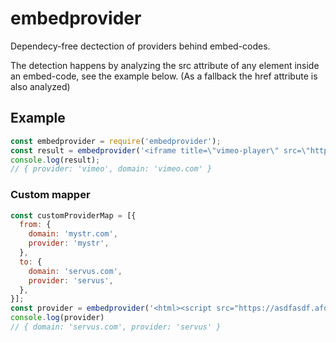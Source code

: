 # embedprovider

Dependecy-free dectection of providers behind embed-codes.

The detection happens by analyzing the src attribute of any element inside an embed-code, see the example below. (As a fallback the href attribute is also analyzed)

## Example
```javascript
const embedprovider = require('embedprovider');
const result = embedprovider('<iframe title=\"vimeo-player\" src=\"https://player.vimeo.com/video/336812660\" width=\"640\" height=\"360\" frameborder=\"0\" allowfullscreen></iframe>');
console.log(result);
// { provider: 'vimeo', domain: 'vimeo.com' }
```

### Custom mapper
```javascript
const customProviderMap = [{
  from: {
    domain: 'mystr.com',
    provider: 'mystr',
  },
  to: {
    domain: 'servus.com',
    provider: 'servus',
  },
}];
const provider = embedprovider('<html><script src="https://asdfasdf.afdfasdfadf.mystr.com" /></html>', { customProviderMap }),
console.log(provider)
// { domain: 'servus.com', provider: 'servus' }
```
